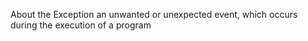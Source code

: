 About the Exception an unwanted or unexpected event, which occurs during the execution of a program
